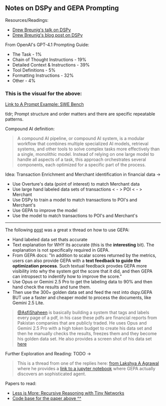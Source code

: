 ## Notes on DSPy and GEPA Prompting

Resources/Readings: 
- [Drew Breunig's talk on DSPy](https://www.youtube.com/watch?v=zWXPxDMiJCY)  
- [Drew Breunig's blog post on DSPy](https://www.dbreunig.com/2025/06/10/let-the-model-write-the-prompt.html)

From OpenAI's GPT-4.1 Prompting Guide:
- The Task - 1%
- Chain of Thought Instructions - 19%
- Detailed Context & Instructions - 39%
- Tool Definitions - 5%
- Formatting Instructions - 32%
- Other - 4%

### This is the visual for the above:
[Link to A Prompt Example: SWE Bench](https://www.dbreunig.com/img/dais/dais_2025_dbreunig_007.jpg)

tldr; Prompt structure and order matters and there are specific repeatable patterns.

Compound AI definition:
> A compound AI pipeline, or compound AI system, is a modular workflow that combines multiple specialized AI models, retrieval systems, and other tools to solve complex tasks more effectively than a single, monolithic model. Instead of relying on one large model to handle all aspects of a task, this approach orchestrates several components, each optimized for a specific part of the process. 

Idea: Transaction Enrichment and Merchant identification in financial data ->
- Use Overture's data (point of interest) to match Merchant data
- Use large hand labeled data sets of transactions < - > POI < - > Merchant
- Use DSPy to train a model to match transactions to POI's and Merchant's
- Use GEPA to improve the model
- Use the model to match transactions to POI's and Merchant's

***

The following [post](https://x.com/AsfiShaheen/status/1967866903331999807) was a great x thread on how to use GEPA:
- Hand labeled data set thats accurate
- Text explanation for WHY its accurate (this is the **interesting** bit). The explanation is not specifically required in GEPA.
- From GEPA docs: "In addition to scalar scores returned by the metrics, users can also provide GEPA with a **text feedback to guide the optimization process**. Such textual feedback provdes GEPA more visibility into why the system got the score that it did, and then GEPA can intropsect to indentify how to improve the score."
- Use Opus or Gemini 2.5 Pro to get the labeling data to 90% and then hand check the results and tune them.
- Then use the 300+ golden data set and feed the rest into dspy.GEPA BUT use a faster and cheaper model to process the documents, like Gemini 2.5 Lite.

> [@AsfiShaheen](https://x.com/AsfiShaheen) is basically building a system that tags and labels every page of a pdf, in his case these pdfs are financial reports from Pakistan companies that are publicly traded. He uses Opus and Gemini 2.5 Pro with a high token budget to create his data set and then he manually checks the results, freezes them and they become his golden data set. He also provides a screen shot of his data set [here](https://x.com/AsfiShaheen/status/1968059188418056326)


Further Exploration and Reading: TODO -> 
> This is a thread from one of the replies here: [from Lakshya A Agrawal](https://x.com/LakshyAAAgrawal/status/1968236513810087975) where he provides a [link to a jupyter notebook](https://github.com/gepa-ai/gepa/blob/main/src/gepa/examples/dspy_full_program_evolution/arc_agi.ipynb) where GEPA actually discovers an sophisticated agent. 

Papers to read:
- [Less is More: Recursive Reasoning with Tiny Networks](https://arxiv.org/pdf/2510.04871)
- [Code base for the paper above ^^](https://github.com/SamsungSAILMontreal/TinyRecursiveModels)